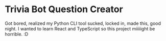 # Trivia Bot Question Creator

Got bored, realized my Python CLI tool sucked, locked in, made this, good night.
I wanted to learn React and TypeScript so this project miiiiight be horrible.
:D